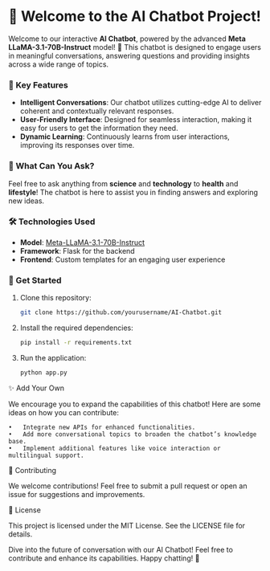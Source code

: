 # 🤖 Welcome to the AI Chatbot Project!

Welcome to our interactive **AI Chatbot**, powered by the advanced **Meta LLaMA-3.1-70B-Instruct** model! 🚀 This chatbot is designed to engage users in meaningful conversations, answering questions and providing insights across a wide range of topics. 

### 🌟 Key Features
- **Intelligent Conversations**: Our chatbot utilizes cutting-edge AI to deliver coherent and contextually relevant responses.
- **User-Friendly Interface**: Designed for seamless interaction, making it easy for users to get the information they need.
- **Dynamic Learning**: Continuously learns from user interactions, improving its responses over time.

### 🤔 What Can You Ask?
Feel free to ask anything from **science** and **technology** to **health** and **lifestyle**! The chatbot is here to assist you in finding answers and exploring new ideas.

### 🛠️ Technologies Used
- **Model**: [Meta-LLaMA-3.1-70B-Instruct](https://huggingface.co/meta-llama/Meta-Llama-3.1-70B-Instruct)
- **Framework**: Flask for the backend
- **Frontend**: Custom templates for an engaging user experience

### 🔗 Get Started
1. Clone this repository:  
   ```bash
   git clone https://github.com/yourusername/AI-Chatbot.git

2. Install the required dependencies:  
   ```bash
   pip install -r requirements.txt

3. Run the application: 
   ```bash
   python app.py
   
✨ Add Your Own

We encourage you to expand the capabilities of this chatbot! Here are some ideas on how you can contribute:

	•	Integrate new APIs for enhanced functionalities.
	•	Add more conversational topics to broaden the chatbot’s knowledge base.
	•	Implement additional features like voice interaction or multilingual support.

🎉 Contributing

We welcome contributions! Feel free to submit a pull request or open an issue for suggestions and improvements.

📄 License

This project is licensed under the MIT License. See the LICENSE file for details.

Dive into the future of conversation with our AI Chatbot! Feel free to contribute and enhance its capabilities. Happy chatting! 🎉